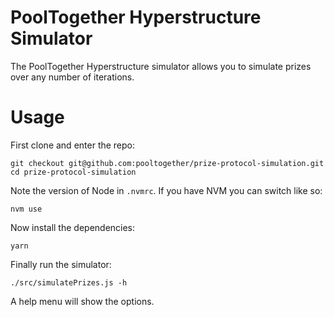 # PoolTogether Hyperstructure Simulator

The PoolTogether Hyperstructure simulator allows you to simulate prizes over any number of iterations.

# Usage

First clone and enter the repo:

```
git checkout git@github.com:pooltogether/prize-protocol-simulation.git
cd prize-protocol-simulation
```

Note the version of Node in `.nvmrc`. If you have NVM you can switch like so:

```
nvm use
```

Now install the dependencies:

```
yarn
```

Finally run the simulator:

```
./src/simulatePrizes.js -h
```

A help menu will show the options.